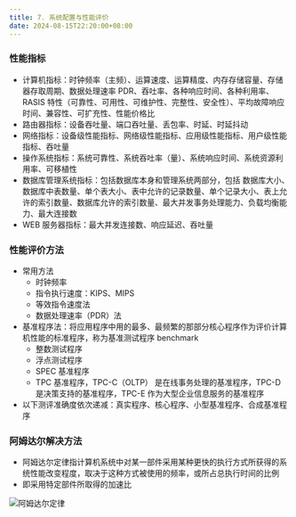 ```yaml
---
title: 7. 系统配置与性能评价
date: 2024-08-15T22:20:00+08:00
---
```


### 性能指标

* 计算机指标：时钟频率（主频）、运算速度、运算精度、内存存储容量、存储器存取周期、数据处理速率 PDR、吞吐率、各种响应时间、各种利用率、RASIS 特性（可靠性、可用性、可维护性、完整性、安全性）、平均故障响应时间、兼容性、可扩充性、性能价格比
* 路由器指标：设备吞吐量、端口吞吐量、丢包率、时延、时延抖动
* 网络指标：设备级性能指标、网络级性能指标、应用级性能指标、用户级性能指标、吞吐量
* 操作系统指标：系统可靠性、系统吞吐率（量）、系统响应时间、系统资源利用率、可移植性
* 数据库管理系统指标：包括数据库本身和管理系统两部分，包括 数据库大小、数据库中表数量、单个表大小、表中允许的记录数量、单个记录大小、表上允许的索引数量、数据库允许的索引数量、最大并发事务处理能力、负载均衡能力、最大连接数
* WEB 服务器指标：最大并发连接数、响应延迟、吞吐量

### 性能评价方法

* 常用方法
  * 时钟频率
  * 指令执行速度：KIPS、MIPS
  * 等效指令速度法
  * 数据处理速率（PDR）法
* 基准程序法：将应用程序中用的最多、最频繁的那部分核心程序作为评价计算机性能的标准程序，称为基准测试程序 benchmark
  * 整数测试程序
  * 浮点测试程序
  * SPEC 基准程序
  * TPC 基准程序，TPC-C（OLTP） 是在线事务处理的基准程序，TPC-D 是决策支持的基准程序，TPC-E 作为大型企业信息服务的基准程序
* 以下测评准确度依次递减：真实程序、核心程序、小型基准程序、合成基准程序

### 阿姆达尔解决方法

* 阿姆达尔定律指计算机系统中对某一部件采用某种更快的执行方式所获得的系统性能改变程度，取决于这种方式被使用的频率，或所占总执行时间的比例
* 即采用特定部件所取得的加速比

 ![阿姆达尔定律](/images/system_architect/e32251d1-6443-4178-a103-995772c24fbb/%E6%88%AA%E5%B1%8F2024-08-16%2019.58.39.png)